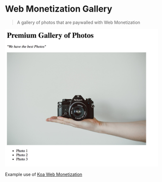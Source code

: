 # Web Monetization Gallery
> A gallery of photos that are paywalled with Web Monetization

![screenshot](./res/screenshot.png)

Example use of [Koa Web Monetization](https://github.com/sharafian/koa-web-monetization)
